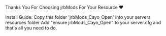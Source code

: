 Thanks You For Choosing jrbMods For Your Resource ❤️ 

Install Guide:
Copy this folder 'jrbMods_Cayo_Open' into your servers resources folder
Add "ensure jrbMods_Cayo_Open" to your server.cfg and that's all you need to do.
